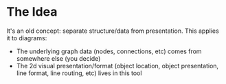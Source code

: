 # The Idea

It's an old concept: separate structure/data from presentation.  This applies it to diagrams:

  - The underlying graph data (nodes, connections, etc) comes from somewhere else (you decide)
  - The 2d visual presentation/format (object location, object presentation, line format, line routing, etc) lives in this tool
